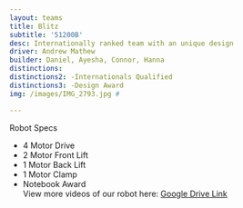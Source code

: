 ```yaml
---
layout: teams
title: Blitz
subtitle: '51200B'
desc: Internationally ranked team with an unique design
driver: Andrew Mathew
builder: Daniel, Ayesha, Connor, Hanna
distinctions: 
distinctions2: -Internationals Qualified
distinctions3: -Design Award
img: /images/IMG_2793.jpg #

---
```

Robot Specs
- 4 Motor Drive
- 2 Motor Front Lift
- 1 Motor Back Lift
- 1 Motor Clamp
- Notebook Award\
View more videos of our robot here: [Google Drive Link](https://drive.google.com/drive/folders/1zKEFD8j05I1AcIS_jm5C9jBCvoCSQghR?usp=sharing)
